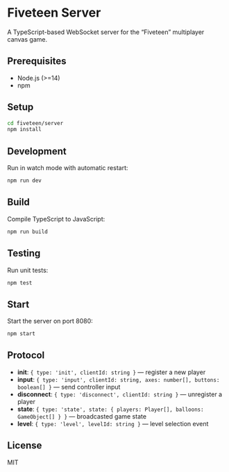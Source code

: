 # Fiveteen Server

A TypeScript-based WebSocket server for the “Fiveteen” multiplayer canvas game.

## Prerequisites
- Node.js (>=14)
- npm

## Setup
```bash
cd fiveteen/server
npm install
```

## Development
Run in watch mode with automatic restart:
```bash
npm run dev
```

## Build
Compile TypeScript to JavaScript:
```bash
npm run build
```

## Testing
Run unit tests:
```bash
npm test
```

## Start
Start the server on port 8080:
```bash
npm start
```

## Protocol
- **init**: `{ type: 'init', clientId: string }` — register a new player
- **input**: `{ type: 'input', clientId: string, axes: number[], buttons: boolean[] }` — send controller input
- **disconnect**: `{ type: 'disconnect', clientId: string }` — unregister a player
- **state**: `{ type: 'state', state: { players: Player[], balloons: GameObject[] } }` — broadcasted game state
- **level**: `{ type: 'level', levelId: string }` — level selection event

## License
MIT
